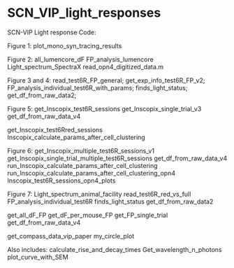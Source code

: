 # SCN_VIP_light_responses
SCN-VIP Light response Code: 


Figure 1: 
plot_mono_syn_tracing_results

Figure 2: 
all_lumencore_dF
FP_analysis_lumencore
Light_spectrum_SpectraX
read_opn4_digitized_data.m


Figure 3 and 4: 
read_test6R_FP_general;
get_exp_info_test6R_FP_v2;
FP_analysis_individual_test6R_with_params;
finds_light_status;
get_df_from_raw_data2;

Figure 5: 
get_Inscopix_test6R_sessions
get_Inscopix_single_trial_v3
get_df_from_raw_data_v4


get_Inscopix_test6Rred_sessions
Inscopix_calculate_params_after_cell_clustering

Figure 6: 
get_Inscopix_multiple_test6R_sessions_v1
get_Inscopix_single_trial_multiple_test6R_sessions
get_df_from_raw_data_v4
run_Inscopix_calculate_params_after_cell_clustering
run_Inscopix_calculate_params_after_cell_clustering_opn4
Inscopix_test6R_sessions_opn4_plots

Figure 7: 
Light_spectrum_animal_facility
read_test6R_red_vs_full
FP_analysis_individual_test6R
finds_light_status
get_df_from_raw_data2

get_all_dF_FP
get_dF_per_mouse_FP
get_FP_single_trial
get_df_from_raw_data_v4

get_compass_data_vip_paper
my_circle_plot

Also includes: 
calculate_rise_and_decay_times
Get_wavelength_n_photons
plot_curve_with_SEM


